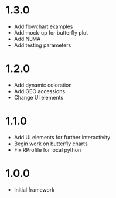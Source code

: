 # 1.3.0
- Add flowchart examples
- Add mock-up for butterfly plot
- Add NLMA
- Add testing parameters

# 1.2.0
- Add dynamic coloration
- Add GEO accessions
- Change UI elements

# 1.1.0
- Add UI elements for further interactivity
- Begin work on butterfly charts
- Fix RProfile for local python

# 1.0.0
- Initial framework
